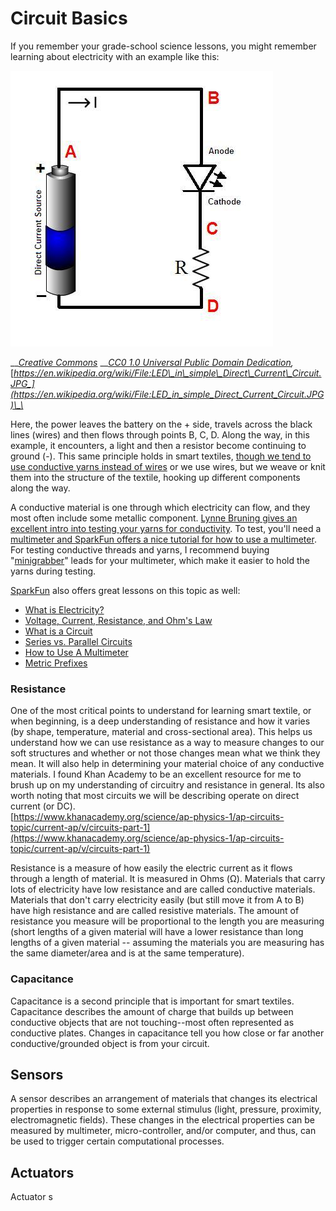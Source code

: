 # Circuit Basics

If you remember your grade-school science lessons, you might remember learning about electricity with an example like this: 

![](../.gitbook/assets/led_in_simple_direct_current_circuit.jpg)

\_\_[_Creative Commons_](https://en.wikipedia.org/wiki/Creative_Commons) __[_CC0 1.0 Universal Public Domain Dedication_](https://creativecommons.org/publicdomain/zero/1.0/deed.en)_,_ [_https://en.wikipedia.org/wiki/File:LED\_in\_simple\_Direct\_Current\_Circuit.JPG_](https://en.wikipedia.org/wiki/File:LED_in_simple_Direct_Current_Circuit.JPG)\_\_

Here, the power leaves the battery on the + side, travels across the black lines \(wires\) and then flows through points B, C, D. Along the way, in this example, it encounters, a light and then a resistor become continuing to ground \(-\). This same principle holds in smart textiles, [though we tend to use conductive yarns instead of wires](https://lbruning.com/etextilelounge/scotch-tape-and-conductive-thread/) or we use wires, but we weave or knit them into the structure of the textile, hooking up different components along the way. 

A conductive material is one through which electricity can flow, and they most often include some metallic component. [Lynne Bruning gives an excellent intro into testing your yarns for conductivity](https://www.youtube.com/watch?v=SwiaXMpoy-o). To test, you'll need a [multimeter and SparkFun offers a nice tutorial for how to use a multimeter](https://learn.sparkfun.com/tutorials/how-to-use-a-multimeter/all). For testing conductive threads and yarns, I recommend buying "[minigrabber](https://www.digikey.com/product-detail/en/pomona-electronics/3782-24-02/501-1458-ND/736648?utm_adgroup=Test%20Leads%20-%20Banana%2C%20Meter%20Interface&utm_source=google&utm_medium=cpc&utm_campaign=Shopping_Product_Test%20and%20Measurement_NEW&utm_term=&utm_content=Test%20Leads%20-%20Banana%2C%20Meter%20Interface&gclid=CjwKCAjw2Jb7BRBHEiwAXTR4jYPu0rJsKwnSFFHZf3t3u9UcSv2Ebu5TrewrD8XqVc0xIEi2fsIh1RoC2J0QAvD_BwE)" leads for your multimeter, which make it easier to hold the yarns during testing. 

[SparkFun](https://www.sparkfun.com/?gclid=CjwKCAjw2Jb7BRBHEiwAXTR4jV1vDM50CJQN6W0JDZvkK222x-WAjj5FLbif2daxkJdnIra-RqvXbBoCHXAQAvD_BwE) also offers great lessons on this topic as well: 

* [What is Electricity?](https://learn.sparkfun.com/tutorials/what-is-electricity)
* [Voltage, Current, Resistance, and Ohm's Law](https://learn.sparkfun.com/tutorials/voltage-current-resistance-and-ohms-law)
* [What is a Circuit](https://learn.sparkfun.com/tutorials/what-is-a-circuit)
* [Series vs. Parallel Circuits](https://learn.sparkfun.com/tutorials/series-and-parallel-circuits)
* [How to Use A Multimeter](https://learn.sparkfun.com/tutorials/how-to-use-a-multimeter)
* [Metric Prefixes](https://learn.sparkfun.com/tutorials/metric-prefixes-and-si-units)

### Resistance

One of the most critical points to understand for learning smart textile, or when beginning, is a deep understanding of resistance and how it varies \(by shape, temperature, material and cross-sectional area\). This helps us understand how we can use resistance as a way to measure changes to our soft structures and whether or not those changes mean what we think they mean. It will also help in determining your material choice of any conductive materials. I found Khan Academy to be an excellent resource for me to brush up on my understanding of circuitry and resistance in general. Its also worth noting that most circuits we will be describing operate on direct current \(or DC\).       
[https://www.khanacademy.org/science/ap-physics-1/ap-circuits-topic/current-ap/v/circuits-part-1](https://www.khanacademy.org/science/ap-physics-1/ap-circuits-topic/current-ap/v/circuits-part-1)

Resistance is a measure of how easily the electric current as it flows through a length of material. It is measured in Ohms \(Ω\). Materials that carry lots of electricity have low resistance and are called conductive materials. Materials that don't carry electricity easily \(but still move it from A to B\) have high resistance and are called resistive materials. The amount of resistance you measure will be proportional to the length you are measuring \(short lengths of a given material will have a lower resistance than long lengths of a given material -- assuming the materials you are measuring has the same diameter/area and is at the same temperature\). 

### Capacitance

Capacitance is a second principle that is important for smart textiles. Capacitance describes the amount of charge that builds up between conductive objects that are not touching--most often represented as conductive plates. Changes in capacitance tell you how close or far another conductive/grounded object is from your circuit. 

## Sensors

A sensor describes an arrangement of materials that changes its electrical properties in response to some external stimulus \(light, pressure, proximity, electromagnetic fields\). These changes in the electrical properties can be measured by multimeter, micro-controller, and/or computer, and thus, can be used to trigger certain computational processes.  

### 

## Actuators  

Actuator s 



